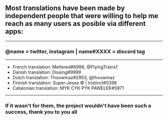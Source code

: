 ## Most translations have been made by independent people that were willing to help me reach as many users as posible via different apps:

---

### @name = twitter, instagram | name#XXXX = discord tag

---

- French translation: Meltered#6996, @FlyingTrains1
- Danish translation: Dissing#9999
- Dutch translation: Thoowmaz#2953, @thoowmaz
- Finnish translation: Super-Jesse © | Instinct#0398
- Catalonian translation: MYK CYK PYK PAWELEK#5971

---

### If it wasn't for them, the project wouldn't have been such a success, thank you to you all
